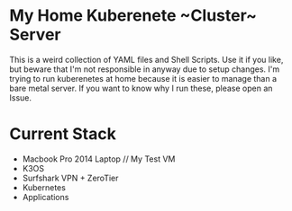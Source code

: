 # My Home Kuberenete ~Cluster~ Server
This is a weird collection of YAML files and Shell Scripts. Use it if you like, but beware that I'm not responsible in anyway due to setup changes. I'm trying to run kuberenetes at home because it is easier to manage than a bare metal server. If you want to know why I run these, please open an Issue.

# Current Stack
* Macbook Pro 2014 Laptop // My Test VM
* K3OS
* Surfshark VPN + ZeroTier
* Kubernetes
* Applications
